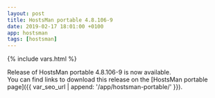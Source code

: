 ```yaml
---
layout: post
title: HostsMan portable 4.8.106-9
date: 2019-02-17 18:01:00 +0100
app: hostsman
tags: [hostsman]
---
```

{% include vars.html %}

Release of HostsMan portable 4.8.106-9 is now available.<br />
You can find links to download this release on the [HostsMan portable page]({{ var_seo_url | append: '/app/hostsman-portable/' }}).